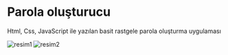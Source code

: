 
# Parola oluşturucu
Html, Css, JavaScript ile yazılan basit rastgele parola oluşturma uygulaması


![resim1](https://i.hizliresim.com/lnc5464.jpg)
![resim2](https://i.hizliresim.com/3zek4em.jpg)

    
